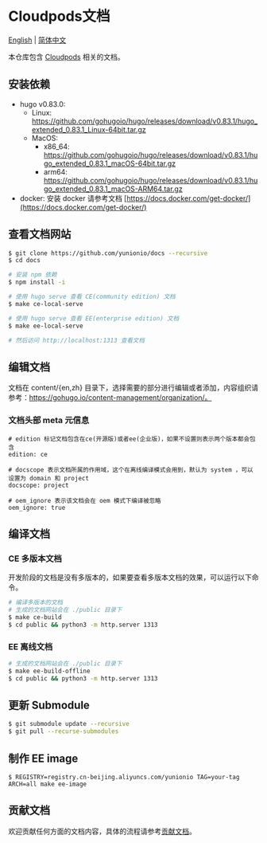 # Cloudpods文档

[English](./README.md) | [简体中文](./README_CN.md)

本仓库包含 [Cloudpods](https://github.com/yunionio/cloudpods) 相关的文档。

## 安装依赖

- hugo v0.83.0:
    - Linux: https://github.com/gohugoio/hugo/releases/download/v0.83.1/hugo_extended_0.83.1_Linux-64bit.tar.gz
    - MacOS:
        - x86_64: https://github.com/gohugoio/hugo/releases/download/v0.83.1/hugo_extended_0.83.1_macOS-64bit.tar.gz
        - arm64: https://github.com/gohugoio/hugo/releases/download/v0.83.1/hugo_extended_0.83.1_macOS-ARM64.tar.gz
- docker: 安装 docker 请参考文档 [https://docs.docker.com/get-docker/](https://docs.docker.com/get-docker/)

## 查看文档网站

```bash
$ git clone https://github.com/yunionio/docs --recursive
$ cd docs

# 安装 npm 依赖
$ npm install -i

# 使用 hugo serve 查看 CE(community edition) 文档
$ make ce-local-serve

# 使用 hugo serve 查看 EE(enterprise edition) 文档
$ make ee-local-serve

# 然后访问 http://localhost:1313 查看文档
```

## 编辑文档

文档在 content/{en,zh} 目录下，选择需要的部分进行编辑或者添加，内容组织请参考：https://gohugo.io/content-management/organization/。

### 文档头部 meta 元信息

```
# edition 标记文档包含在ce(开源版)或者ee(企业版)，如果不设置则表示两个版本都会包含
edition: ce

# docscope 表示文档所属的作用域，这个在离线编译模式会用到，默认为 system ，可以设置为 domain 和 project
docscope: project

# oem_ignore 表示该文档会在 oem 模式下编译被忽略
oem_ignore: true
```

## 编译文档

### CE 多版本文档

开发阶段的文档是没有多版本的，如果要查看多版本文档的效果，可以运行以下命令。

```bash
# 编译多版本的文档
# 生成的文档网站会在 ./public 目录下
$ make ce-build
$ cd public && python3 -m http.server 1313
```

### EE 离线文档

```bash
# 生成的文档网站会在 ./public 目录下
$ make ee-build-offline
$ cd public && python3 -m http.server 1313
```

## 更新 Submodule

```bash
$ git submodule update --recursive
$ git pull --recurse-submodules
```

## 制作 EE image

```
$ REGISTRY=registry.cn-beijing.aliyuncs.com/yunionio TAG=your-tag ARCH=all make ee-image
```

## 贡献文档

欢迎贡献任何方面的文档内容，具体的流程请参考[贡献文档](https://www.cloudpods.org/zh/docs/development/docs-dev/)。
